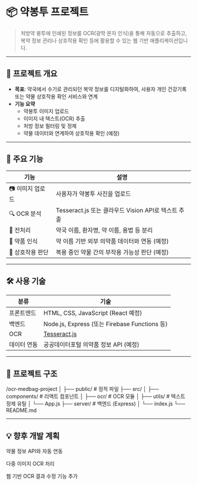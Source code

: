 # 📦 약봉투 프로젝트

> 처방약 봉투에 인쇄된 정보를 OCR(광학 문자 인식)을 통해 자동으로 추출하고, 복약 정보 관리나 상호작용 확인 등에 활용할 수 있는 웹 기반 애플리케이션입니다.

---

## 🧩 프로젝트 개요

- **목표**: 약국에서 수기로 관리되던 복약 정보를 디지털화하여, 사용자 개인 건강기록 또는 약물 상호작용 확인 서비스와 연계
- **기능 요약**
  - 약봉투 이미지 업로드
  - 이미지 내 텍스트(OCR) 추출
  - 처방 정보 필터링 및 정제
  - 약물 데이터와 연계하여 상호작용 확인 (예정)

---

## 🚀 주요 기능

| 기능             | 설명                                                |
| ---------------- | --------------------------------------------------- |
| 📷 이미지 업로드 | 사용자가 약봉투 사진을 업로드                       |
| 🔍 OCR 분석      | Tesseract.js 또는 클라우드 Vision API로 텍스트 추출 |
| 🧼 전처리        | 약국 이름, 환자명, 약 이름, 용법 등 분리            |
| 💊 약품 인식     | 약 이름 기반 외부 의약품 데이터와 연동 (예정)       |
| 🧠 상호작용 판단 | 복용 중인 약물 간의 부작용 가능성 판단 (예정)       |

---

## 🛠️ 사용 기술

| 분류        | 기술                                                   |
| ----------- | ------------------------------------------------------ |
| 프론트엔드  | HTML, CSS, JavaScript (React 예정)                     |
| 백엔드      | Node.js, Express (또는 Firebase Functions 등)          |
| OCR         | [Tesseract.js](https://github.com/naptha/tesseract.js) |
| 데이터 연동 | 공공데이터포털 의약품 정보 API (예정)                  |

---

## 📂 프로젝트 구조

/ocr-medbag-project
│
├── public/ # 정적 파일
├── src/
│ ├── components/ # 리액트 컴포넌트
│ ├── ocr/ # OCR 모듈
│ ├── utils/ # 텍스트 정제 유틸
│ └── App.js
├── server/ # 백엔드 (Express)
│ └── index.js
└── README.md

---

## 💡 향후 개발 계획

약물 정보 API와 자동 연동

다중 이미지 OCR 처리

웹 기반 OCR 결과 수정 기능 추가
